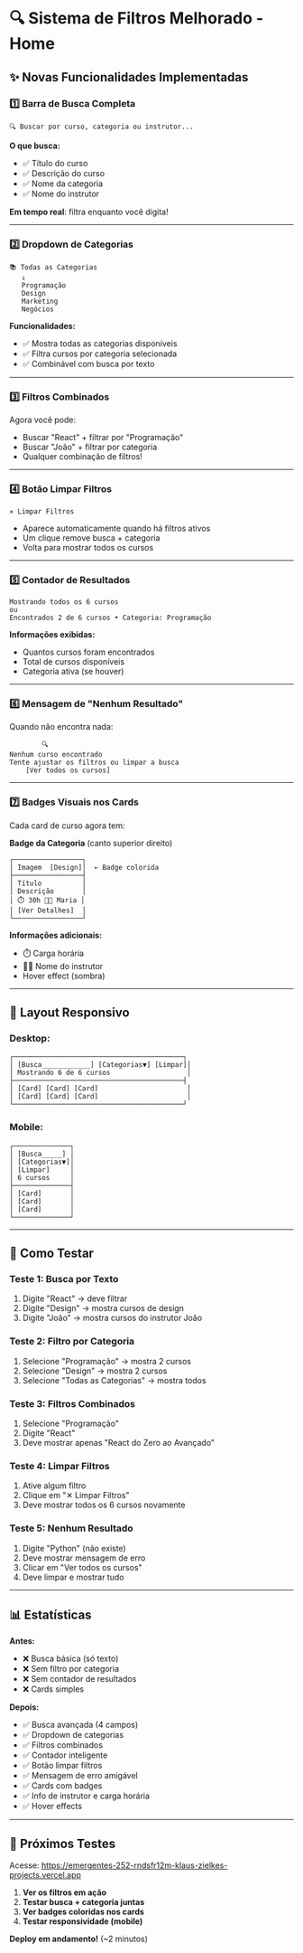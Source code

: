 # 🔍 Sistema de Filtros Melhorado - Home

## ✨ Novas Funcionalidades Implementadas

### 1️⃣ **Barra de Busca Completa**
```
🔍 Buscar por curso, categoria ou instrutor...
```

**O que busca:**
- ✅ Título do curso
- ✅ Descrição do curso
- ✅ Nome da categoria
- ✅ Nome do instrutor

**Em tempo real**: filtra enquanto você digita!

---

### 2️⃣ **Dropdown de Categorias**
```
📚 Todas as Categorias
   ↓
   Programação
   Design
   Marketing
   Negócios
```

**Funcionalidades:**
- ✅ Mostra todas as categorias disponíveis
- ✅ Filtra cursos por categoria selecionada
- ✅ Combinável com busca por texto

---

### 3️⃣ **Filtros Combinados**
Agora você pode:
- Buscar "React" + filtrar por "Programação"
- Buscar "João" + filtrar por categoria
- Qualquer combinação de filtros!

---

### 4️⃣ **Botão Limpar Filtros**
```
✕ Limpar Filtros
```
- Aparece automaticamente quando há filtros ativos
- Um clique remove busca + categoria
- Volta para mostrar todos os cursos

---

### 5️⃣ **Contador de Resultados**
```
Mostrando todos os 6 cursos
ou
Encontrados 2 de 6 cursos • Categoria: Programação
```

**Informações exibidas:**
- Quantos cursos foram encontrados
- Total de cursos disponíveis
- Categoria ativa (se houver)

---

### 6️⃣ **Mensagem de "Nenhum Resultado"**
Quando não encontra nada:
```
        🔍
Nenhum curso encontrado
Tente ajustar os filtros ou limpar a busca
    [Ver todos os cursos]
```

---

### 7️⃣ **Badges Visuais nos Cards**
Cada card de curso agora tem:

**Badge da Categoria** (canto superior direito)
```
┌─────────────────┐
│ Imagem  [Design]│  ← Badge colorida
├─────────────────┤
│ Título          │
│ Descrição       │
│ ⏱️ 30h 👨‍🏫 Maria │
│ [Ver Detalhes]  │
└─────────────────┘
```

**Informações adicionais:**
- ⏱️ Carga horária
- 👨‍🏫 Nome do instrutor
- Hover effect (sombra)

---

## 🎨 Layout Responsivo

### Desktop:
```
┌──────────────────────────────────────────┐
│ [Busca____________] [Categorias▼] [Limpar]│
│ Mostrando 6 de 6 cursos                   │
├──────────────────────────────────────────┤
│ [Card] [Card] [Card]                      │
│ [Card] [Card] [Card]                      │
└──────────────────────────────────────────┘
```

### Mobile:
```
┌──────────────┐
│ [Busca_____] │
│ [Categorias▼]│
│ [Limpar]     │
│ 6 cursos     │
├──────────────┤
│ [Card]       │
│ [Card]       │
│ [Card]       │
└──────────────┘
```

---

## 🧪 Como Testar

### Teste 1: Busca por Texto
1. Digite "React" → deve filtrar
2. Digite "Design" → mostra cursos de design
3. Digite "João" → mostra cursos do instrutor João

### Teste 2: Filtro por Categoria
1. Selecione "Programação" → mostra 2 cursos
2. Selecione "Design" → mostra 2 cursos
3. Selecione "Todas as Categorias" → mostra todos

### Teste 3: Filtros Combinados
1. Selecione "Programação"
2. Digite "React"
3. Deve mostrar apenas "React do Zero ao Avançado"

### Teste 4: Limpar Filtros
1. Ative algum filtro
2. Clique em "✕ Limpar Filtros"
3. Deve mostrar todos os 6 cursos novamente

### Teste 5: Nenhum Resultado
1. Digite "Python" (não existe)
2. Deve mostrar mensagem de erro
3. Clicar em "Ver todos os cursos"
4. Deve limpar e mostrar tudo

---

## 📊 Estatísticas

**Antes:**
- ❌ Busca básica (só texto)
- ❌ Sem filtro por categoria
- ❌ Sem contador de resultados
- ❌ Cards simples

**Depois:**
- ✅ Busca avançada (4 campos)
- ✅ Dropdown de categorias
- ✅ Filtros combinados
- ✅ Contador inteligente
- ✅ Botão limpar filtros
- ✅ Mensagem de erro amigável
- ✅ Cards com badges
- ✅ Info de instrutor e carga horária
- ✅ Hover effects

---

## 🎯 Próximos Testes

Acesse: https://emergentes-252-rndsfr12m-klaus-zielkes-projects.vercel.app

1. **Ver os filtros em ação**
2. **Testar busca + categoria juntas**
3. **Ver badges coloridas nos cards**
4. **Testar responsividade (mobile)**

**Deploy em andamento!** (~2 minutos)
